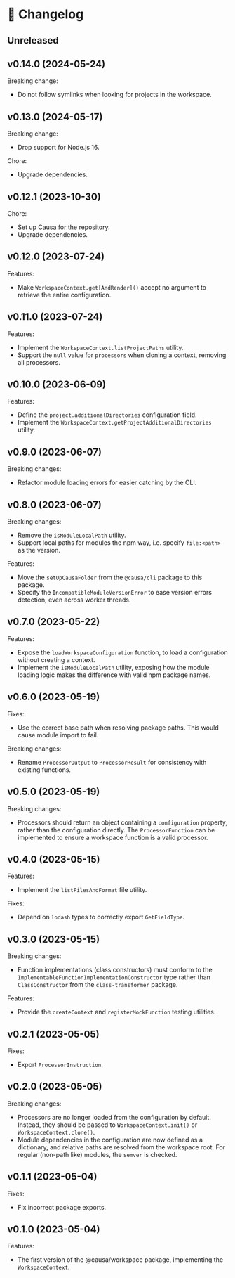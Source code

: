 # 🔖 Changelog

## Unreleased

## v0.14.0 (2024-05-24)

Breaking change:

- Do not follow symlinks when looking for projects in the workspace.

## v0.13.0 (2024-05-17)

Breaking change:

- Drop support for Node.js 16.

Chore:

- Upgrade dependencies.

## v0.12.1 (2023-10-30)

Chore:

- Set up Causa for the repository.
- Upgrade dependencies.

## v0.12.0 (2023-07-24)

Features:

- Make `WorkspaceContext.get[AndRender]()` accept no argument to retrieve the entire configuration.

## v0.11.0 (2023-07-24)

Features:

- Implement the `WorkspaceContext.listProjectPaths` utility.
- Support the `null` value for `processors` when cloning a context, removing all processors.

## v0.10.0 (2023-06-09)

Features:

- Define the `project.additionalDirectories` configuration field.
- Implement the `WorkspaceContext.getProjectAdditionalDirectories` utility.

## v0.9.0 (2023-06-07)

Breaking changes:

- Refactor module loading errors for easier catching by the CLI.

## v0.8.0 (2023-06-07)

Breaking changes:

- Remove the `isModuleLocalPath` utility.
- Support local paths for modules the npm way, i.e. specify `file:<path>` as the version.

Features:

- Move the `setUpCausaFolder` from the `@causa/cli` package to this package.
- Specify the `IncompatibleModuleVersionError` to ease version errors detection, even across worker threads.

## v0.7.0 (2023-05-22)

Features:

- Expose the `loadWorkspaceConfiguration` function, to load a configuration without creating a context.
- Implement the `isModuleLocalPath` utility, exposing how the module loading logic makes the difference with valid npm package names.

## v0.6.0 (2023-05-19)

Fixes:

- Use the correct base path when resolving package paths. This would cause module import to fail.

Breaking changes:

- Rename `ProcessorOutput` to `ProcessorResult` for consistency with existing functions.

## v0.5.0 (2023-05-19)

Breaking changes:

- Processors should return an object containing a `configuration` property, rather than the configuration directly. The `ProcessorFunction` can be implemented to ensure a workspace function is a valid processor.

## v0.4.0 (2023-05-15)

Features:

- Implement the `listFilesAndFormat` file utility.

Fixes:

- Depend on `lodash` types to correctly export `GetFieldType`.

## v0.3.0 (2023-05-15)

Breaking changes:

- Function implementations (class constructors) must conform to the `ImplementableFunctionImplementationConstructor` type rather than `ClassConstructor` from the `class-transformer` package.

Features:

- Provide the `createContext` and `registerMockFunction` testing utilities.

## v0.2.1 (2023-05-05)

Fixes:

- Export `ProcessorInstruction`.

## v0.2.0 (2023-05-05)

Breaking changes:

- Processors are no longer loaded from the configuration by default. Instead, they should be passed to `WorkspaceContext.init()` or `WorkspaceContext.clone()`.
- Module dependencies in the configuration are now defined as a dictionary, and relative paths are resolved from the workspace root. For regular (non-path like) modules, the `semver` is checked.

## v0.1.1 (2023-05-04)

Fixes:

- Fix incorrect package exports.

## v0.1.0 (2023-05-04)

Features:

- The first version of the @causa/workspace package, implementing the `WorkspaceContext`.
